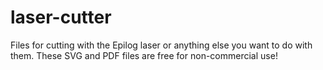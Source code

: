 # laser-cutter
Files for cutting with the Epilog laser or anything else you want to do with them.
These SVG and PDF files are free for non-commercial use!
